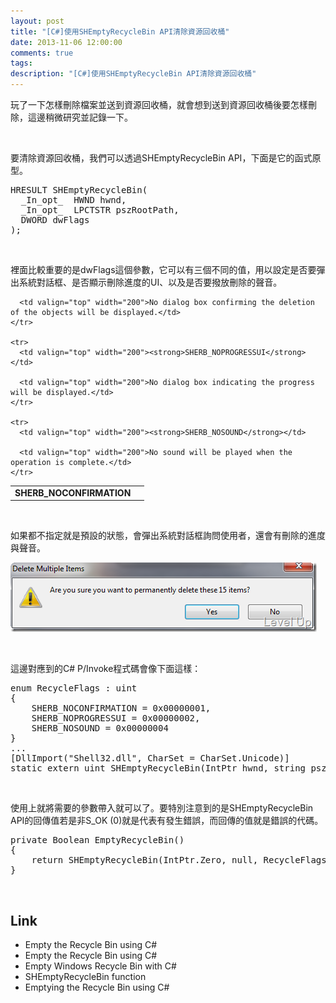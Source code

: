 ```yaml
---
layout: post
title: "[C#]使用SHEmptyRecycleBin API清除資源回收桶"
date: 2013-11-06 12:00:00
comments: true
tags: 
description: "[C#]使用SHEmptyRecycleBin API清除資源回收桶"
---
```

<p>玩了一下怎樣刪除檔案並送到資源回收桶，就會想到送到資源回收桶後要怎樣刪除，這邊稍微研究並記錄一下。</p>  <p> </p>  <p>要清除資源回收桶，我們可以透過SHEmptyRecycleBin API，下面是它的函式原型。</p>  <div style="padding-bottom: 0px; margin: 0px; padding-left: 0px; padding-right: 0px; display: inline; float: none; padding-top: 0px" id="scid:812469c5-0cb0-4c63-8c15-c81123a09de7:7b7424ee-5d5c-48df-9663-2a2a3b0c4ebb" class="wlWriterSmartContent"><pre name="code" class="c">HRESULT SHEmptyRecycleBin(
  _In_opt_  HWND hwnd,
  _In_opt_  LPCTSTR pszRootPath,
  DWORD dwFlags
);</pre></div>

<p> </p>

<p>裡面比較重要的是dwFlags這個參數，它可以有三個不同的值，用以設定是否要彈出系統對話框、是否顯示刪除進度的UI、以及是否要撥放刪除的聲音。</p>

<table border="0" cellspacing="0" cellpadding="2" width="400"><tbody>
    <tr>
      <td valign="top" width="200"><strong>SHERB_NOCONFIRMATION</strong></td>

      <td valign="top" width="200">No dialog box confirming the deletion of the objects will be displayed.</td>
    </tr>

    <tr>
      <td valign="top" width="200"><strong>SHERB_NOPROGRESSUI</strong></td>

      <td valign="top" width="200">No dialog box indicating the progress will be displayed.</td>
    </tr>

    <tr>
      <td valign="top" width="200"><strong>SHERB_NOSOUND</strong></td>

      <td valign="top" width="200">No sound will be played when the operation is complete.</td>
    </tr>
  </tbody></table>

<p> </p>

<p>如果都不指定就是預設的狀態，會彈出系統對話框詢問使用者，還會有刪除的進度與聲音。</p>

<p><img style="border-right-width: 0px; border-top-width: 0px; border-bottom-width: 0px; border-left-width: 0px" border="0" alt="image" src="\images\posts\8444aab0-40b6-436e-8592-690b74175e3e\image_thumb.png" width="490" height="111" /> </p>

<p> </p>

<p>這邊對應到的C# P/Invoke程式碼會像下面這樣：</p>

<p />

<div style="padding-bottom: 0px; margin: 0px; padding-left: 0px; padding-right: 0px; display: inline; float: none; padding-top: 0px" id="scid:812469c5-0cb0-4c63-8c15-c81123a09de7:58849ada-77bf-4aab-97f6-be3f8cecbb68" class="wlWriterSmartContent"><pre name="code" class="c#">enum RecycleFlags : uint
{
	SHERB_NOCONFIRMATION = 0x00000001,
	SHERB_NOPROGRESSUI = 0x00000002,
	SHERB_NOSOUND = 0x00000004
}
...
[DllImport("Shell32.dll", CharSet = CharSet.Unicode)]
static extern uint SHEmptyRecycleBin(IntPtr hwnd, string pszRootPath, RecycleFlags dwFlags);</pre></div>

<p />

<p> </p>

<p>使用上就將需要的參數帶入就可以了。要特別注意到的是SHEmptyRecycleBin API的回傳值若是非S_OK (0)就是代表有發生錯誤，而回傳的值就是錯誤的代碼。</p>

<div style="padding-bottom: 0px; margin: 0px; padding-left: 0px; padding-right: 0px; display: inline; float: none; padding-top: 0px" id="scid:812469c5-0cb0-4c63-8c15-c81123a09de7:8e19476e-1bf6-4294-9ae1-68600442fb08" class="wlWriterSmartContent"><pre name="code" class="c#">private Boolean EmptyRecycleBin()
{
	return SHEmptyRecycleBin(IntPtr.Zero, null, RecycleFlags.SHERB_NOCONFIRMATION | RecycleFlags.SHERB_NOPROGRESSUI | RecycleFlags.SHERB_NOSOUND) == 0;
}</pre></div>

<p> </p>

<h2>Link</h2>

<ul>
  <li>Empty the Recycle Bin using C# </li>

  <li>Empty the Recycle Bin using C# </li>

  <li>Empty Windows Recycle Bin with C# </li>

  <li>SHEmptyRecycleBin function </li>

  <li>Emptying the Recycle Bin using C# </li>
</ul>